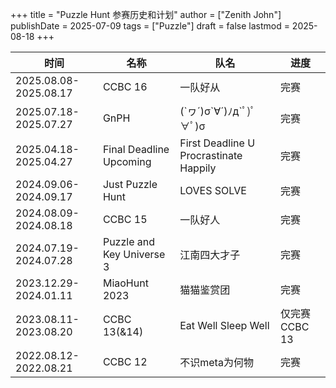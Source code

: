 +++
title = "Puzzle Hunt 参赛历史和计划"
author = ["Zenith John"]
publishDate = 2025-07-09
tags = ["Puzzle"]
draft = false
lastmod = 2025-08-18
+++

| 时间                  | 名称                      | 队名                                   | 进度           |
|-----------------------|---------------------------|----------------------------------------|----------------|
| 2025.08.08-2025.08.17 | CCBC 16                   | 一队好从                               | 完赛           |
| 2025.07.18-2025.07.27 | GnPH                      | (\`ヮ´)σ\`∀´)ﾉд\`ﾟ)ﾟ∀ﾟ)σ               | 完赛           |
| 2025.04.18-2025.04.27 | Final Deadline Upcoming   | First Deadline U Procrastinate Happily | 完赛           |
| 2024.09.06-2024.09.17 | Just Puzzle Hunt          | LOVES SOLVE                            | 完赛           |
| 2024.08.09-2024.08.18 | CCBC 15                   | 一队好人                               | 完赛           |
| 2024.07.19-2024.07.28 | Puzzle and Key Universe 3 | 江南四大才子                           | 完赛           |
| 2023.12.29-2024.01.11 | MiaoHunt 2023             | 猫猫鉴赏团                             | 完赛           |
| 2023.08.11-2023.08.20 | CCBC 13(&amp;14)          | Eat Well Sleep Well                    | 仅完赛 CCBC 13 |
| 2022.08.12-2022.08.21 | CCBC 12                   | 不识meta为何物                         | 完赛           |
